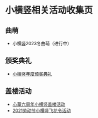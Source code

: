 # 小横竖相关活动收集页
## 曲萌
- 小横竖2023冬曲萌（进行中）

## 颁奖典礼
- [小横竖年度颁奖典礼](https://www.bilibili.com/read/cv15010054)

## 盖楼活动
- [心華六周年小横竖盖楼活动](https://eggry.com/XinHua6th/)
- [2021劳动节小横竖飞花令活动](https://eggry.com/2021-05-01-FeiHuaLing/)
